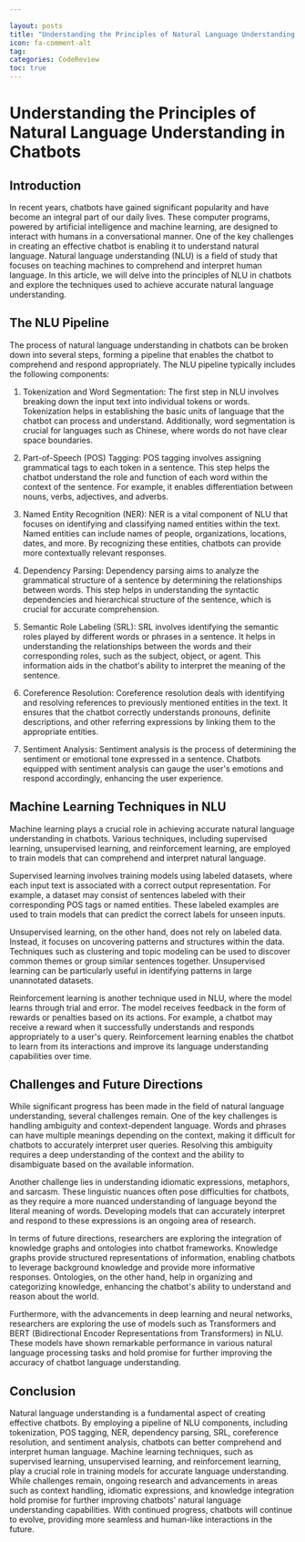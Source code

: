 ```yaml
---

layout: posts
title: "Understanding the Principles of Natural Language Understanding in Chatbots"
icon: fa-comment-alt
tag:      
categories: CodeReview
toc: true
---
```




# Understanding the Principles of Natural Language Understanding in Chatbots

## Introduction

In recent years, chatbots have gained significant popularity and have become an integral part of our daily lives. These computer programs, powered by artificial intelligence and machine learning, are designed to interact with humans in a conversational manner. One of the key challenges in creating an effective chatbot is enabling it to understand natural language. Natural language understanding (NLU) is a field of study that focuses on teaching machines to comprehend and interpret human language. In this article, we will delve into the principles of NLU in chatbots and explore the techniques used to achieve accurate natural language understanding.

## The NLU Pipeline

The process of natural language understanding in chatbots can be broken down into several steps, forming a pipeline that enables the chatbot to comprehend and respond appropriately. The NLU pipeline typically includes the following components:

1. Tokenization and Word Segmentation: The first step in NLU involves breaking down the input text into individual tokens or words. Tokenization helps in establishing the basic units of language that the chatbot can process and understand. Additionally, word segmentation is crucial for languages such as Chinese, where words do not have clear space boundaries.

2. Part-of-Speech (POS) Tagging: POS tagging involves assigning grammatical tags to each token in a sentence. This step helps the chatbot understand the role and function of each word within the context of the sentence. For example, it enables differentiation between nouns, verbs, adjectives, and adverbs.

3. Named Entity Recognition (NER): NER is a vital component of NLU that focuses on identifying and classifying named entities within the text. Named entities can include names of people, organizations, locations, dates, and more. By recognizing these entities, chatbots can provide more contextually relevant responses.

4. Dependency Parsing: Dependency parsing aims to analyze the grammatical structure of a sentence by determining the relationships between words. This step helps in understanding the syntactic dependencies and hierarchical structure of the sentence, which is crucial for accurate comprehension.

5. Semantic Role Labeling (SRL): SRL involves identifying the semantic roles played by different words or phrases in a sentence. It helps in understanding the relationships between the words and their corresponding roles, such as the subject, object, or agent. This information aids in the chatbot's ability to interpret the meaning of the sentence.

6. Coreference Resolution: Coreference resolution deals with identifying and resolving references to previously mentioned entities in the text. It ensures that the chatbot correctly understands pronouns, definite descriptions, and other referring expressions by linking them to the appropriate entities.

7. Sentiment Analysis: Sentiment analysis is the process of determining the sentiment or emotional tone expressed in a sentence. Chatbots equipped with sentiment analysis can gauge the user's emotions and respond accordingly, enhancing the user experience.

## Machine Learning Techniques in NLU

Machine learning plays a crucial role in achieving accurate natural language understanding in chatbots. Various techniques, including supervised learning, unsupervised learning, and reinforcement learning, are employed to train models that can comprehend and interpret natural language.

Supervised learning involves training models using labeled datasets, where each input text is associated with a correct output representation. For example, a dataset may consist of sentences labeled with their corresponding POS tags or named entities. These labeled examples are used to train models that can predict the correct labels for unseen inputs.

Unsupervised learning, on the other hand, does not rely on labeled data. Instead, it focuses on uncovering patterns and structures within the data. Techniques such as clustering and topic modeling can be used to discover common themes or group similar sentences together. Unsupervised learning can be particularly useful in identifying patterns in large unannotated datasets.

Reinforcement learning is another technique used in NLU, where the model learns through trial and error. The model receives feedback in the form of rewards or penalties based on its actions. For example, a chatbot may receive a reward when it successfully understands and responds appropriately to a user's query. Reinforcement learning enables the chatbot to learn from its interactions and improve its language understanding capabilities over time.

## Challenges and Future Directions

While significant progress has been made in the field of natural language understanding, several challenges remain. One of the key challenges is handling ambiguity and context-dependent language. Words and phrases can have multiple meanings depending on the context, making it difficult for chatbots to accurately interpret user queries. Resolving this ambiguity requires a deep understanding of the context and the ability to disambiguate based on the available information.

Another challenge lies in understanding idiomatic expressions, metaphors, and sarcasm. These linguistic nuances often pose difficulties for chatbots, as they require a more nuanced understanding of language beyond the literal meaning of words. Developing models that can accurately interpret and respond to these expressions is an ongoing area of research.

In terms of future directions, researchers are exploring the integration of knowledge graphs and ontologies into chatbot frameworks. Knowledge graphs provide structured representations of information, enabling chatbots to leverage background knowledge and provide more informative responses. Ontologies, on the other hand, help in organizing and categorizing knowledge, enhancing the chatbot's ability to understand and reason about the world.

Furthermore, with the advancements in deep learning and neural networks, researchers are exploring the use of models such as Transformers and BERT (Bidirectional Encoder Representations from Transformers) in NLU. These models have shown remarkable performance in various natural language processing tasks and hold promise for further improving the accuracy of chatbot language understanding.

## Conclusion

Natural language understanding is a fundamental aspect of creating effective chatbots. By employing a pipeline of NLU components, including tokenization, POS tagging, NER, dependency parsing, SRL, coreference resolution, and sentiment analysis, chatbots can better comprehend and interpret human language. Machine learning techniques, such as supervised learning, unsupervised learning, and reinforcement learning, play a crucial role in training models for accurate language understanding. While challenges remain, ongoing research and advancements in areas such as context handling, idiomatic expressions, and knowledge integration hold promise for further improving chatbots' natural language understanding capabilities. With continued progress, chatbots will continue to evolve, providing more seamless and human-like interactions in the future.